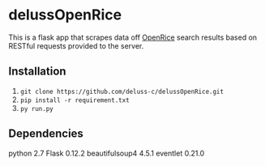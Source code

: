 # delussOpenRice
This is a flask app that scrapes data off [OpenRice](http://www.openrice.com.hk/)
search results based on RESTful requests provided to the server. 

## Installation
1. `git clone https://github.com/deluss-c/delussOpenRice.git`
2. `pip install -r requirement.txt`
3. `py run.py`

## Dependencies

python 2.7
Flask 0.12.2
beautifulsoup4 4.5.1
eventlet 0.21.0
